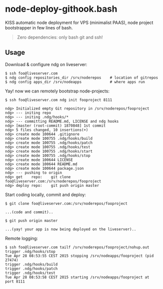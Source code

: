 node-deploy-githook.bash
========================

KISS automatic node deployment for VPS (minimalist PAAS), node project bootstrapper in few lines of bash.

> Zero dependencies: only bash git and ssh!

## Usage

Download & configure ndg on liveserver:

    $ ssh foo@liveserver.com 
    $ ndg config repositories_dir /srv/noderepos    # location of gitrepos
    $ ndg config apps_dir /srv/nodeapps             # where apps run

Yay! now we can remotely bootstrap node-projects:

    $ ssh foo@liveserver.com ndg init fooproject 8111

    ndg> Initialized empty Git repository in /srv/noderepos/fooproject
    ndg> --- initing repo
    ndg> --- initing .ndg/hooks/*
    ndg> --- committing README.md, LICENSE and ndg hooks
    ndg> [master (root-commit) 1870848] 1st commit
    ndg> 5 files changed, 10 insertions(+)
    ndg> create mode 100644 .gitignore
    ndg> create mode 100755 .ndg/hooks/build
    ndg> create mode 100755 .ndg/hooks/patch
    ndg> create mode 100755 .ndg/hooks/test
    ndg> create mode 100755 .ndg/hooks/start
    ndg> create mode 100755 .ndg/hooks/stop
    ndg> create mode 100644 LICENSE
    ndg> create mode 100644 README.md
    ndg> create mode 100644 package.json
    ndg> --- pushing to origin
    ndg> get    repo:    git clone foo@liveserver.com:/srv/noderepos/fooproject    
    ndg> deploy repo:    git push origin master

Start coding locally, commit and deploy:

    $ git clone foo@liveserver.com:/srv/noderepos/fooproject

    ...(code and commit)..

    $ git push origin master

    ...(yay! your app is now being deployed on the liveserver)..


Remote logging:

    $ ssh foo@liveserver.com tailf /srv/noderepos/fooproject/nohup.out
    trigger .ndg/hooks/stop
    Tue Apr 28 08:53:55 CEST 2015 stopping /srv/nodeapps/fooproject (pid 27474)
    trigger .ndg/hooks/build
    trigger .ndg/hooks/patch
    trigger .ndg/hooks/test
    Tue Apr 28 08:53:58 CEST 2015 starting /srv/nodeapps/fooproject at port 8111

